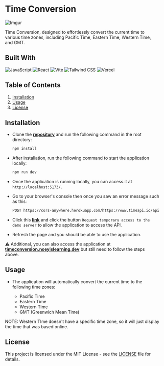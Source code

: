 # Time Conversion

![Imgur](https://i.imgur.com/I1tsABN.png)

Time Conversion, designed to effortlessly convert the current time to various time zones, including Pacific Time, Eastern Time, Western Time, and GMT.

## Built With

![JavaScript](https://img.shields.io/badge/JavaScript-646CFF?style=for-the-badge&logo=javascript&logoColor=white)
![React](https://img.shields.io/badge/React-646CFF?style=for-the-badge&logo=react&logoColor=white)
![Vite](https://img.shields.io/badge/Vite-646CFF?style=for-the-badge&logo=vite&logoColor=white)
![Tailwind CSS](https://img.shields.io/badge/Tailwind%20CSS-646CFF?style=for-the-badge&logo=tailwind-css&logoColor=white)
![Vercel](https://img.shields.io/badge/Vercel-646CFF?style=for-the-badge&logo=vercel&logoColor=white)

## Table of Contents

1. [Installation](#installation)
2. [Usage](#usage)
3. [License](#license)

## Installation

- Clone the **[repository](https://github.com/noeyislearning/time-conversion)** and run the following command in the root directory:

  ```bash
  npm install
  ```

- After installation, run the following command to start the application locally:

  ```bash
  npm run dev
  ```

- Once the application is running locally, you can access it at `http://localhost:5173/`.

- Go to your browser's console then once you saw an error message such as this:

  ```bash
  POST https://cors-anywhere.herokuapp.com/https://www.timeapi.io/api/Conversion/ConvertTimeZone
  ```

- Click this **[link](https://cors-anywhere.herokuapp.com/https://www.timeapi.io/api/Conversion/ConvertTimeZone)** and click the button `Request temporary access to the demo server` to allow the application to access the API.

- Refresh the page and you should be able to use the application.

⚠️ Additional, you can also access the application at **[timeconversion.noeyislearning.dev](https://timeconversion.noeyislearning.dev/)** but still need to follow the steps above.

## Usage

- The application will automatically convert the current time to the following time zones:

  - Pacific Time
  - Eastern Time
  - Western Time
  - GMT (Greenwich Mean Time)

NOTE: Western TIme doesn't have a specific time zone, so it will just display the time that was based online.

## License

This project is licensed under the MIT License - see the [LICENSE](LICENSE) file for details.
